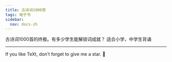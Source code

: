```yaml
---
title: 古诗词1000首
tags: 电子书
sidebar:
  nav: docs-zh
---
```


古诗词1000首的终极。有多少学生能解锁词成就？
适合小学，中学生背诵


<!--more-->

---

If you like TeXt, don't forget to give me a star. :star2:

